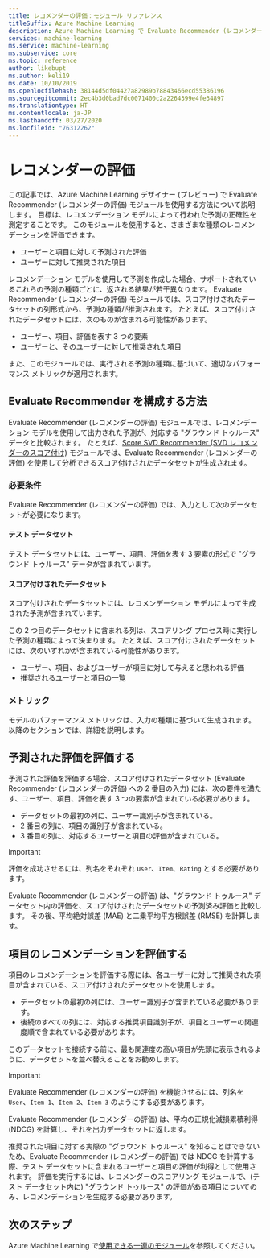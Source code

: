 ```yaml
---
title: レコメンダーの評価：モジュール リファレンス
titleSuffix: Azure Machine Learning
description: Azure Machine Learning で Evaluate Recommender (レコメンダーの評価) モジュールを使用して、レコメンダー モデル予測の正確性を評価する方法について学習します。
services: machine-learning
ms.service: machine-learning
ms.subservice: core
ms.topic: reference
author: likebupt
ms.author: keli19
ms.date: 10/10/2019
ms.openlocfilehash: 38144d5df04427a82989b78843466ecd55386196
ms.sourcegitcommit: 2ec4b3d0bad7dc0071400c2a2264399e4fe34897
ms.translationtype: HT
ms.contentlocale: ja-JP
ms.lasthandoff: 03/27/2020
ms.locfileid: "76312262"
---
```

# <a name="evaluate-recommender"></a>レコメンダーの評価

この記事では、Azure Machine Learning デザイナー (プレビュー) で Evaluate Recommender (レコメンダーの評価) モジュールを使用する方法について説明します。 目標は、レコメンデーション モデルによって行われた予測の正確性を測定することです。 このモジュールを使用すると、さまざまな種類のレコメンデーションを評価できます。  
  
-   ユーザーと項目に対して予測された評価    
-   ユーザーに対して推奨された項目  
  
レコメンデーション モデルを使用して予測を作成した場合、サポートされているこれらの予測の種類ごとに、返される結果が若干異なります。 Evaluate Recommender (レコメンダーの評価) モジュールでは、スコア付けされたデータセットの列形式から、予測の種類が推測されます。 たとえば、スコア付けされたデータセットには、次のものが含まれる可能性があります。

- ユーザー、項目、評価を表す 3 つの要素
- ユーザーと、そのユーザーに対して推奨された項目

また、このモジュールでは、実行される予測の種類に基づいて、適切なパフォーマンス メトリックが適用されます。 

  
## <a name="how-to-configure-evaluate-recommender"></a>Evaluate Recommender を構成する方法

Evaluate Recommender (レコメンダーの評価) モジュールでは、レコメンデーション モデルを使用して出力された予測が、対応する "グラウンド トゥルース" データと比較されます。 たとえば、[Score SVD Recommender (SVD レコメンダーのスコア付け)](score-svd-recommender.md) モジュールでは、Evaluate Recommender (レコメンダーの評価) を使用して分析できるスコア付けされたデータセットが生成されます。

### <a name="requirements"></a>必要条件

Evaluate Recommender (レコメンダーの評価) では、入力として次のデータセットが必要になります。 
  
#### <a name="test-dataset"></a>テスト データセット

テスト データセットには、ユーザー、項目、評価を表す 3 要素の形式で "グラウンド トゥルース" データが含まれています。  

#### <a name="scored-dataset"></a>スコア付けされたデータセット

スコア付けされたデータセットには、レコメンデーション モデルによって生成された予測が含まれています。  
  
この 2 つ目のデータセットに含まれる列は、スコアリング プロセス時に実行した予測の種類によって決まります。 たとえば、スコア付けされたデータセットには、次のいずれかが含まれている可能性があります。

- ユーザー、項目、およびユーザーが項目に対して与えると思われる評価
- 推奨されるユーザーと項目の一覧 

### <a name="metrics"></a>メトリック

モデルのパフォーマンス メトリックは、入力の種類に基づいて生成されます。 以降のセクションでは、詳細を説明します。

## <a name="evaluate-predicted-ratings"></a>予測された評価を評価する  

予測された評価を評価する場合、スコア付けされたデータセット (Evaluate Recommender (レコメンダーの評価) への 2 番目の入力) には、次の要件を満たす、ユーザー、項目、評価を表す 3 つの要素が含まれている必要があります。
  
-   データセットの最初の列に、ユーザー識別子が含まれている。    
-   2 番目の列に、項目の識別子が含まれている。  
-   3 番目の列に、対応するユーザーと項目の評価が含まれている。  
  
> [!IMPORTANT] 
> 評価を成功させるには、列名をそれぞれ `User`、`Item`、`Rating` とする必要があります。  
  
Evaluate Recommender (レコメンダーの評価) は、"グラウンド トゥルース" データセット内の評価を、スコア付けされたデータセットの予測済み評価と比較します。 その後、平均絶対誤差 (MAE) と二乗平均平方根誤差 (RMSE) を計算します。



## <a name="evaluate-item-recommendations"></a>項目のレコメンデーションを評価する

項目のレコメンデーションを評価する際には、各ユーザーに対して推奨された項目が含まれている、スコア付けされたデータセットを使用します。
  
-   データセットの最初の列には、ユーザー識別子が含まれている必要があります。    
-   後続のすべての列には、対応する推奨項目識別子が、項目とユーザーの関連度順で含まれている必要があります。 

このデータセットを接続する前に、最も関連度の高い項目が先頭に表示されるように、データセットを並べ替えることをお勧めします。  

> [!IMPORTANT] 
> Evaluate Recommender (レコメンダーの評価) を機能させるには、列名を `User`、`Item 1`、`Item 2`、`Item 3` のようにする必要があります。  
  
Evaluate Recommender (レコメンダーの評価) は、平均の正規化減損累積利得 (NDCG) を計算し、それを出力データセットに返します。  
  
推奨された項目に対する実際の "グラウンド トゥルース" を知ることはできないため、Evaluate Recommender (レコメンダーの評価) では NDCG を計算する際、テスト データセットに含まれるユーザーと項目の評価が利得として使用されます。 評価を実行するには、レコメンダーのスコアリング モジュールで、(テスト データセット内に) "グラウンド トゥルース" の評価がある項目についてのみ、レコメンデーションを生成する必要があります。  
  

## <a name="next-steps"></a>次のステップ

Azure Machine Learning で[使用できる一連のモジュール](module-reference.md)を参照してください。 

